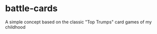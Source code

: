 battle-cards
============

A simple concept based on the classic "Top Trumps" card games of my childhood
